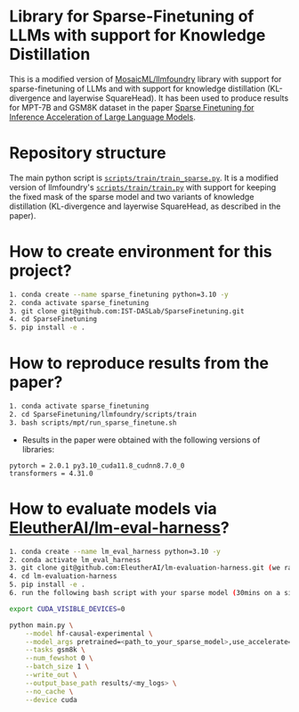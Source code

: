 # Library for Sparse-Finetuning of LLMs with support for Knowledge Distillation

This is a modified version of [MosaicML/llmfoundry](https://github.com/mosaicml/llm-foundry) library with support for sparse-finetuning of LLMs and with support for knowledge distillation (KL-divergence and layerwise SquareHead). It has been used to produce results for MPT-7B and GSM8K dataset in the paper [Sparse Finetuning for Inference Acceleration of Large Language Models](TODO).

# Repository structure
The main python script is [`scripts/train/train_sparse.py`](https://github.com/IST-DASLab/SparseFinetuning/blob/main/scripts/train/train_sparse.py). It is a modified version of llmfoundry's [`scripts/train/train.py`](https://github.com/IST-DASLab/SparseFinetuning/blob/main/scripts/train/train.py) with support for keeping the fixed mask of the sparse model and two variants of knowledge distillation (KL-divergence and layerwise SquareHead, as described in the paper).

# How to create environment for this project?
```bash
1. conda create --name sparse_finetuning python=3.10 -y
2. conda activate sparse_finetuning
3. git clone git@github.com:IST-DASLab/SparseFinetuning.git
4. cd SparseFinetuning
5. pip install -e .
```

# How to reproduce results from the paper?
```bash
1. conda activate sparse_finetuning
2. cd SparseFinetuning/llmfoundry/scripts/train
3. bash scripts/mpt/run_sparse_finetune.sh
```
- Results in the paper were obtained with the following versions of libraries:
```
pytorch = 2.0.1 py3.10_cuda11.8_cudnn8.7.0_0
transformers = 4.31.0
```

# How to evaluate models via [EleutherAI/lm-eval-harness](https://github.com/EleutherAI/lm-evaluation-harness)?
```bash
1. conda create --name lm_eval_harness python=3.10 -y
2. conda activate lm_eval_harness
3. git clone git@github.com:EleutherAI/lm-evaluation-harness.git (we ran evals with master/2c18e367c6ded428863cd1fd4cf9558ca49d68dc commit)
4. cd lm-evaluation-harness
5. pip install -e .
6. run the following bash script with your sparse model (30mins on a single A6000, occupies ~15GB of GPU memory)
```

```bash
export CUDA_VISIBLE_DEVICES=0

python main.py \
    --model hf-causal-experimental \
    --model_args pretrained=<path_to_your_sparse_model>,use_accelerate=True,dtype=bfloat16 \
    --tasks gsm8k \
    --num_fewshot 0 \
    --batch_size 1 \
    --write_out \
    --output_base_path results/<my_logs> \
    --no_cache \
    --device cuda
```
